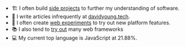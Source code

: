 * 🏗️ I often build [side projects](https://github.com/dayvidwhy?tab=repositories) to further my understanding of software.
* 📃 I write articles infrequently at [davidyoung.tech](https://davidyoung.tech).
* 🧪 I often create [web experiments](https://codepen.io/dayvidwhy) to try out new platform features.
* 📚 I also tend to [try out](https://codesandbox.io/u/dayvidwhy) many web frameworks
* 💻 My current top language is JavaScript at 21.88%.